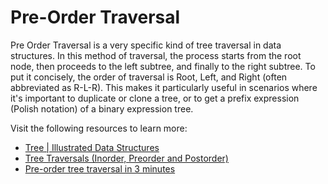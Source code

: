 # Pre-Order Traversal

Pre Order Traversal is a very specific kind of tree traversal in data structures. In this method of traversal, the process starts from the root node, then proceeds to the left subtree, and finally to the right subtree. To put it concisely, the order of traversal is Root, Left, and Right (often abbreviated as R-L-R). This makes it particularly useful in scenarios where it's important to duplicate or clone a tree, or to get a prefix expression (Polish notation) of a binary expression tree.

Visit the following resources to learn more:

- [Tree | Illustrated Data Structures](https://www.youtube.com/watch?v=S2W3SXGPVyU)
- [Tree Traversals (Inorder, Preorder and Postorder)](https://www.geeksforgeeks.org/tree-traversals-inorder-preorder-and-postorder/)
- [Pre-order tree traversal in 3 minutes](https://www.youtube.com/watch?v=1WxLM2hwL-U)

